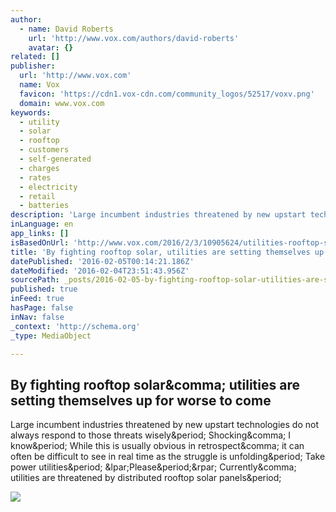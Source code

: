 ```yaml
---
author:
  - name: David Roberts
    url: 'http://www.vox.com/authors/david-roberts'
    avatar: {}
related: []
publisher:
  url: 'http://www.vox.com'
  name: Vox
  favicon: 'https://cdn1.vox-cdn.com/community_logos/52517/voxv.png'
  domain: www.vox.com
keywords:
  - utility
  - solar
  - rooftop
  - customers
  - self-generated
  - charges
  - rates
  - electricity
  - retail
  - batteries
description: 'Large incumbent industries threatened by new upstart technologies do not always respond to those threats wisely. Shocking, I know. While this is usually obvious in retrospect, it can often be difficult to see in real time as the struggle is unfolding. Take power utilities. (Please.) Currently, utilities are threatened by distributed rooftop solar panels.'
inLanguage: en
app_links: []
isBasedOnUrl: 'http://www.vox.com/2016/2/3/10905624/utilities-rooftop-solar-storage'
title: 'By fighting rooftop solar, utilities are setting themselves up for worse to come'
datePublished: '2016-02-05T00:14:21.186Z'
dateModified: '2016-02-04T23:51:43.956Z'
sourcePath: _posts/2016-02-05-by-fighting-rooftop-solar-utilities-are-setting-themselves.md
published: true
inFeed: true
hasPage: false
inNav: false
_context: 'http://schema.org'
_type: MediaObject

---
```

<article style=""><h1>By fighting rooftop solar&amp;comma; utilities are setting themselves up for worse to come</h1><p>Large incumbent industries threatened by new upstart technologies do not always respond to those threats wisely&amp;period; Shocking&amp;comma; I know&amp;period; While this is usually obvious in retrospect&amp;comma; it can often be difficult to see in real time as the struggle is unfolding&amp;period; Take power utilities&amp;period; &amp;lpar;Please&amp;period;&amp;rpar; Currently&amp;comma; utilities are threatened by distributed rooftop solar panels&amp;period;</p><img src="https://cdn0.vox-cdn.com/thumbor/BIlJ9BsfbKgNvEnFysTMm_C6SiY=/19x0:982x642/1280x853/cdn0.vox-cdn.com/uploads/chorus_image/image/48720771/tesla-powerwall.0.jpg" /></article>